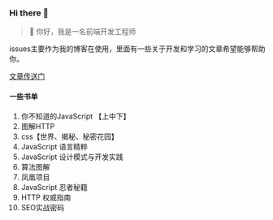 ### Hi there 👋

> 🌱 你好，我是一名前端开发工程师

issues主要作为我的博客在使用，里面有一些关于开发和学习的文章希望能够帮助你。

[文章传送门](https://github.com/wuweijia/blog/issues)

#### 一些书单
1. 你不知道的JavaScript 【上中下】
2. 图解HTTP
3. css【世界、揭秘、秘密花园】
4. JavaScript 语言精粹
5. JavaScript 设计模式与开发实践
6. 算法图解
7. 凤凰项目
8. JavaScript 忍者秘籍
9. HTTP 权威指南
10. SEO实战密码
